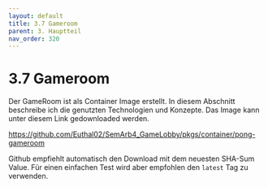 ```yaml
---
layout: default
title: 3.7 Gameroom
parent: 3. Hauptteil
nav_order: 320
---
```


# 3.7 Gameroom

Der GameRoom ist als Container Image erstellt. In diesem Abschnitt beschreibe ich die genutzten Technologien und Konzepte. Das Image kann unter diesem Link gedownloaded werden.

<https://github.com/Euthal02/SemArb4_GameLobby/pkgs/container/pong-gameroom>

Github empfiehlt automatisch den Download mit dem neuesten SHA-Sum Value. Für einen einfachen Test wird aber empfohlen den `latest` Tag zu verwenden.

